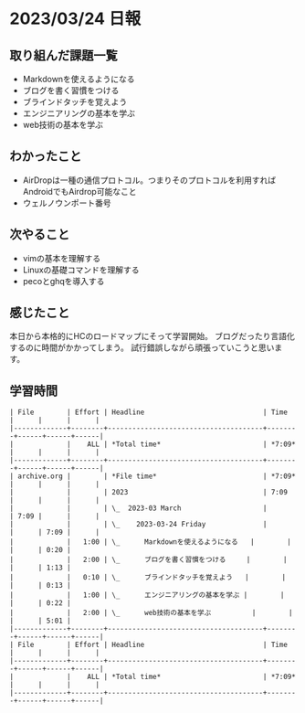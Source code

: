 # 2023/03/24 日報

## 取り組んだ課題一覧
- Markdownを使えるようになる 
- ブログを書く習慣をつける 
- ブラインドタッチを覚えよう 
- エンジニアリングの基本を学ぶ
- web技術の基本を学ぶ 

## わかったこと
- AirDropは一種の通信プロトコル。つまりそのプロトコルを利用すればAndroidでもAirdrop可能なこと
- ウェルノウンポート番号

## 次やること
- vimの基本を理解する
- Linuxの基礎コマンドを理解する
- pecoとghqを導入する

## 感じたこと
本日から本格的にHCのロードマップにそって学習開始。
ブログだったり言語化するのに時間がかかってしまう。
試行錯誤しながら頑張っていこうと思います。

## 学習時間
```
| File        | Effort | Headline                             | Time   |      |      |      |
|-------------+--------+--------------------------------------+--------+------+------+------|
|             |    ALL | *Total time*                         | *7:09* |      |      |      |
|-------------+--------+--------------------------------------+--------+------+------+------|
| archive.org |        | *File time*                          | *7:09* |      |      |      |
|             |        | 2023                                 | 7:09   |      |      |      |
|             |        | \_  2023-03 March                    |        | 7:09 |      |      |
|             |        | \_    2023-03-24 Friday              |        |      | 7:09 |      |
|             |   1:00 | \_      Markdownを使えるようになる   |        |      |      | 0:20 |
|             |   2:00 | \_      ブログを書く習慣をつける     |        |      |      | 1:13 |
|             |   0:10 | \_      ブラインドタッチを覚えよう   |        |      |      | 0:13 |
|             |   1:00 | \_      エンジニアリングの基本を学ぶ |        |      |      | 0:22 |
|             |   2:00 | \_      web技術の基本を学ぶ          |        |      |      | 5:01 |
|-------------+--------+--------------------------------------+--------+------+------+------|
| File        | Effort | Headline                             | Time   |      |      |      | 
|-------------+--------+--------------------------------------+--------+------+------+------| 
|             |    ALL | *Total time*                         | *7:09* |      |      |      | 
|-------------+--------+--------------------------------------+--------+------+------+------|
```
